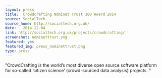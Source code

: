 ```yaml
---
layout: press
title:  Crowdcrafting Nominet Trust 100 Award 2014
source: SocialTech
source_home: http://socialtech.org.uk/
date:   2014-12-04
link: http://socialtech.org.uk/projects/crowdcrafting/
screenshot: nominettrust.png
featured: yes
featured_img: press_nominettrust.png
type: press
---
```


"CrowdCrafting is the world’s most diverse open source software platform for so-called ‘citizen science’ (crowd-sourced data analysis) projects. "

